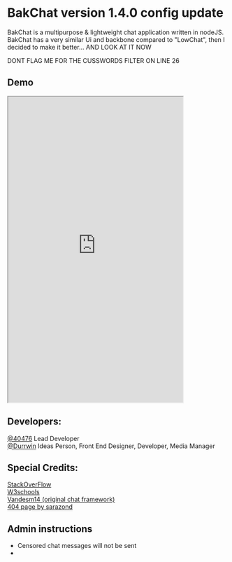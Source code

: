 # BakChat version 1.4.0 config update

BakChat is a multipurpose & lightweight chat application written in nodeJS. BakChat has a very similar Ui and backbone compared to "LowChat", then I decided to make it better... AND LOOK AT IT NOW 

DONT FLAG ME FOR THE CUSSWORDS FILTER ON LINE 26
## Demo
<iframe src="https://bakchat.40476.repl.co"width="400"height="700"></iframe>

## Developers:
[@40476](https://replit.com/@40476) Lead Developer \
[@Durrwin](https://replit.com/@durrwin/portfolio?v=1) Ideas Person, Front End Designer, Developer, Media Manager
## Special Credits:
[StackOverFlow](https://stackoverflow.com)\
[W3schools](https://w3schools.com)\
[Vandesm14 (original chat framework)](https://replit.com/@vandesm14)\
[404 page by sarazond](https://codepen.io/sarazond/pen/jOKyjZ)
## Admin instructions
* Censored chat messages will not be sent
* 